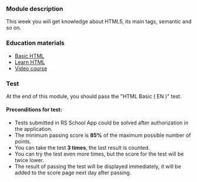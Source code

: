 ### Module description
This week you will get knowledge about HTML5, its main tags, semantic and so on. 

### Education materials
* [Basic HTML](https://www.freecodecamp.org/learn/responsive-web-design/#basic-html-and-html5)
* [Learn HTML](https://www.codecademy.com/learn/learn-html)
* [Video course](https://www.youtube.com/watch?v=Y1BlT4_c_SU&list=PL4cUxeGkcC9ibZ2TSBaGGNrgh4ZgYE6Cc&ab_channel=TheNetNinja)

### Test
At the end of this module, you should pass the "HTML Basic ( EN )" test.

#### Preconditions for test:
* Tests submitted in RS School App could be solved after authorization in the application.
* The minimum passing score is **85%** of the maximum possible number of points.
* You can take the test **3 times**, the last result is counted.
* You can try the test even more times, but the score for the test will be twice lower.
* The result of passing the test will be displayed immediately, it will be added to the score page next day after passing.

